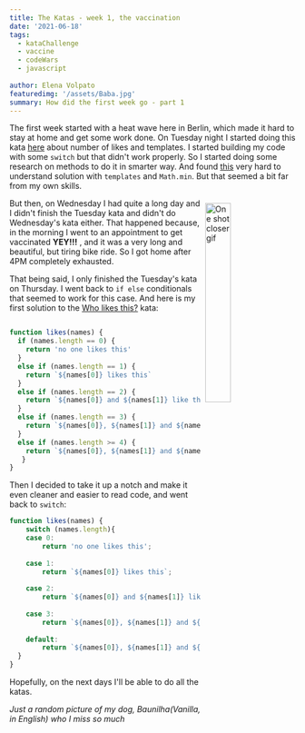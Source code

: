 ```yaml
---
title: The Katas - week 1, the vaccination
date: '2021-06-18'
tags: 
  - kataChallenge
  - vaccine
  - codeWars
  - javascript
 
author: Elena Volpato
featuredimg: '/assets/Baba.jpg'
summary: How did the first week go - part 1
---
```


The first week started with a heat wave here in Berlin, which made it hard to stay at home and get some work done. On Tuesday night I started doing this kata [here](https://www.codewars.com/kata/5266876b8f4bf2da9b000362/train/javascript) about number of likes and templates. I started building my code with some `switch` but that didn't work properly. So I started doing some research on methods to do it in smarter way. And found [this](https://medium.com/devsoonote/codewars-01-who-likes-it-8be9c5362d57) very hard to understand solution with `templates` and `Math.min`. But that seemed a bit far from my own skills.

<img width="30%" style="float: right; margin: 0.5rem;" src="https://media.giphy.com/media/lRtpp6ErXenCGBC2gb/giphy.gif" alt="One shot closer gif">

But then, on Wednesday I had quite a long day and I didn't finish the Tuesday kata and didn't do Wednesday's kata either. That happened because, in the morning I went to an appointment to get vaccinated  **YEY!!!** , and it was a very long and beautiful, but tiring bike ride. So I got home after 4PM completely exhausted. 

That being said, I only finished the Tuesday's kata on Thursday. I went back to `if else` conditionals that seemed to work for this case. And here is my first solution to the [Who likes this?](https://www.codewars.com/kata/5266876b8f4bf2da9b000362/train/javascript) kata:

``` javascript

function likes(names) {
  if (names.length == 0) {
  	return 'no one likes this'
  }
  else if (names.length == 1) {
  	return `${names[0]} likes this`
  } 
  else if (names.length == 2) {
  	return `${names[0]} and ${names[1]} like this`
  }
  else if (names.length == 3) {
  	return `${names[0]}, ${names[1]} and ${names[2]} like this`
  }
  else if (names.length >= 4) {
  	return `${names[0]}, ${names[1]} and ${names.length - 2} others like this`
   }  
}

```
Then I decided to take it up a notch and make it even cleaner and easier to read code, and went back to `switch`:

``` javascript
function likes(names) {
	switch (names.length){
  	case 0: 
    	return 'no one likes this';
    
    case 1: 
    	return `${names[0]} likes this`;
    
    case 2: 
    	return `${names[0]} and ${names[1]} like this`;
    
    case 3: 
    	return `${names[0]}, ${names[1]} and ${names[2]} like this`;
    
    default: 
    	return `${names[0]}, ${names[1]} and ${names.length - 2} others like this`; 
  }
}
```
Hopefully, on the next days I'll be able to do all the katas.

_Just a random picture of my dog, Baunilha(Vanilla, in English) who I miss so much_